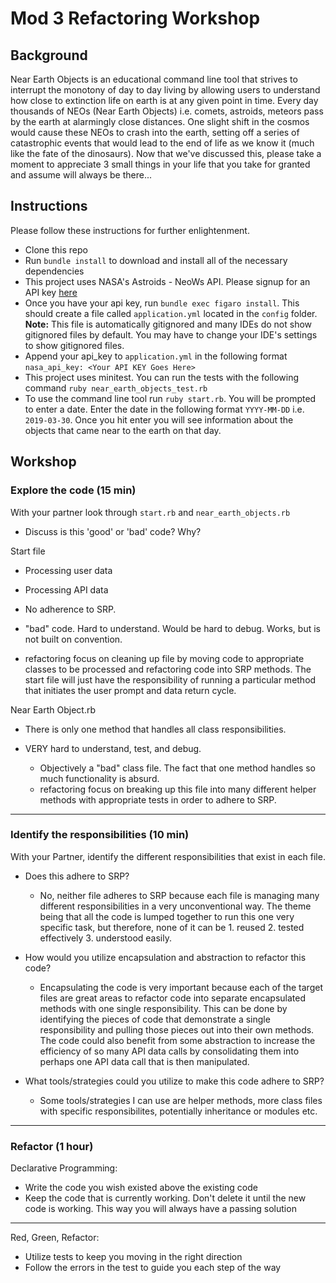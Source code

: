 # Mod 3 Refactoring Workshop

## Background

Near Earth Objects is an educational command line tool that strives to interrupt the monotony of day to day living by allowing users to understand how close to extinction life on earth is at any given point in time. Every day thousands of NEOs (Near Earth Objects) i.e. comets, astroids, meteors pass by the earth at alarmingly close distances. One slight shift in the cosmos would cause these NEOs to crash into the earth, setting off a series of catastrophic events that would lead to the end of life as we know it (much like the fate of the dinosaurs). Now that we've discussed this, please take a moment to appreciate 3 small things in your life that you take for granted and assume will always be there...

## Instructions

Please follow these instructions for further enlightenment.

- Clone this repo
- Run `bundle install` to download and install all of the necessary dependencies
- This project uses NASA's Astroids - NeoWs API. Please signup for an API key [here](https://api.nasa.gov/)
- Once you have your api key, run `bundle exec figaro install`. This should create a file called `application.yml` located in the `config` folder. **Note:** This file is automatically gitignored and many IDEs do not show gitignored files by default. You may have to change your IDE's settings to show gitignored files.
- Append your api_key to `application.yml` in the following format `nasa_api_key: <Your API KEY Goes Here>`
- This project uses minitest. You can run the tests with the following command `ruby near_earth_objects_test.rb`
- To use the command line tool run `ruby start.rb`. You will be prompted to enter a date. Enter the date in the following format `YYYY-MM-DD` i.e. `2019-03-30`. Once you hit enter you will see information about the objects that came near to the earth on that day.

## Workshop

### Explore the code (15 min)

With your partner look through `start.rb` and `near_earth_objects.rb`

- Discuss is this 'good' or 'bad' code? Why?

Start file
 - Processing user data
 - Processing API data
 - No adherence to SRP.

  - "bad" code. Hard to understand. Would be hard to debug. Works, but is not built on convention.
  - refactoring focus on cleaning up file by moving code to appropriate classes to be processed and refactoring code into
  SRP methods. The start file will just have the responsibility of running a particular method that initiates the user prompt and data return cycle.

Near Earth Object.rb
 - There is only one method that handles all class responsibilities.
 - VERY hard to understand, test, and debug.

   - Objectively a "bad" class file. The fact that one method handles so much functionality is absurd.
   - refactoring focus on breaking up this file into many different helper methods with appropriate tests in order to adhere to SRP.

---

### Identify the responsibilities (10 min)

With your Partner, identify the different responsibilities that exist in each file.

- Does this adhere to SRP?
  - No, neither file adheres to SRP because each file is managing many different responsibilities in a very unconventional way. The theme being that all the code is lumped together to run this one very specific task, but therefore, none of it can be 1. reused 2. tested effectively 3. understood easily.

- How would you utilize encapsulation and abstraction to refactor this code?
  - Encapsulating the code is very important because each of the target files are great areas to refactor code into separate encapsulated methods with one single responsibility. This can be done by identifying the pieces of code that demonstrate a single responsibility and pulling those pieces out into their own methods. The code could also benefit from some abstraction to increase the efficiency of so many API data calls by consolidating them into perhaps one API data call that is then manipulated.

- What tools/strategies could you utilize to make this code adhere to SRP?
  - Some tools/strategies I can use are helper methods, more class files with specific responsibilites, potentially inheritance or modules etc. 

---

### Refactor (1 hour)

Declarative Programming:
- Write the code you wish existed above the existing code
- Keep the code that is currently working. Don't delete it until the new code is working. This way you will always have a passing solution

---

Red, Green, Refactor:
- Utilize tests to keep you moving in the right direction
- Follow the errors in the test to guide you each step of the way
